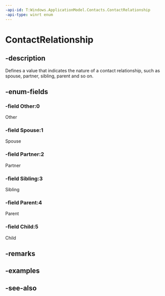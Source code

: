 ```yaml
---
-api-id: T:Windows.ApplicationModel.Contacts.ContactRelationship
-api-type: winrt enum
---
```


<!-- Enumeration syntax
public enum Windows.ApplicationModel.Contacts.ContactRelationship : int
-->

# ContactRelationship

## -description
Defines a value that indicates the nature of a contact relationship, such as spouse, partner, sibling, parent and so on.

## -enum-fields
### -field Other:0
Other

### -field Spouse:1
Spouse

### -field Partner:2
Partner

### -field Sibling:3
Sibling

### -field Parent:4
Parent

### -field Child:5
Child


## -remarks

## -examples

## -see-also